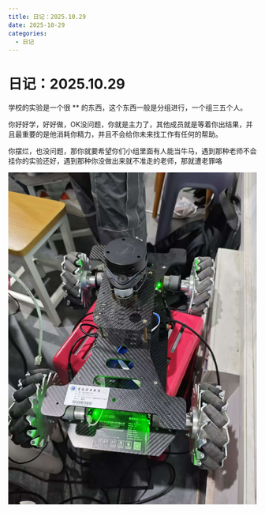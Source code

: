 ```yaml
---
title: 日记：2025.10.29
date: 2025-10-29
categories:
  - 日记
---
```

# 日记：2025.10.29

学校的实验是一个很 ** 的东西，这个东西一般是分组进行，一个组三五个人。

你好好学，好好做，OK没问题，你就是主力了，其他成员就是等着你出结果，并且最重要的是他消耗你精力，并且不会给你未来找工作有任何的帮助。

 你摆烂，也没问题，那你就要希望你们小组里面有人能当牛马，遇到那种老师不会挂你的实验还好，遇到那种你没做出来就不准走的老师，那就遭老罪咯

![操作系统实验](https://raw.githubusercontent.com/QinMou000/pic/main/2adf991ff3014d4cabf92bbc34dda72b.jpg)